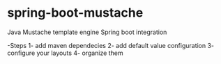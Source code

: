 # spring-boot-mustache

Java Mustache template engine Spring boot integration

-Steps
 1- add maven dependecies
 2- add default value configuration
 3- configure your layouts
 4- organize them
